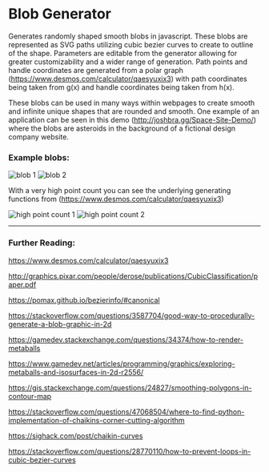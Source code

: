 # Blob Generator

Generates randomly shaped smooth blobs in javascript. These blobs are represented as SVG paths utilizing cubic bezier curves to create to outline of the shape. Parameters are editable from the generator allowing for greater customizability and a wider range of generation. Path points and handle coordinates are generated from a polar graph (https://www.desmos.com/calculator/qaesyuxix3) with path coordinates being taken from g(x) and handle coordinates being taken from h(x).

These blobs can be used in many ways within webpages to create smooth and infinite unique shapes that are rounded and smooth. One example of an application can be seen in this demo (http://joshbra.gg/Space-Site-Demo/) where the blobs are asteroids in the background of a fictional design company website.

### Example blobs:
![blob 1](https://i.gyazo.com/146962fdaba1efd2fb849b6d9871a93f.png)
![blob 2](https://i.gyazo.com/35da2233bd17e9934a3d67fc68dcaf8c.png)

With a very high point count you can see the underlying generating functions from (https://www.desmos.com/calculator/qaesyuxix3)

![high point count 1](https://i.gyazo.com/7a4e0dac15c90f17e91854cd38cb5ad9.png)
![high point count 2](https://i.gyazo.com/379406ea6b864e49ff1ef013be2e6988.png)

---

### Further Reading:
https://www.desmos.com/calculator/qaesyuxix3

http://graphics.pixar.com/people/derose/publications/CubicClassification/paper.pdf

https://pomax.github.io/bezierinfo/#canonical 

https://stackoverflow.com/questions/3587704/good-way-to-procedurally-generate-a-blob-graphic-in-2d

https://gamedev.stackexchange.com/questions/34374/how-to-render-metaballs

https://www.gamedev.net/articles/programming/graphics/exploring-metaballs-and-isosurfaces-in-2d-r2556/

https://gis.stackexchange.com/questions/24827/smoothing-polygons-in-contour-map

https://stackoverflow.com/questions/47068504/where-to-find-python-implementation-of-chaikins-corner-cutting-algorithm

https://sighack.com/post/chaikin-curves

https://stackoverflow.com/questions/28770110/how-to-prevent-loops-in-cubic-bezier-curves
